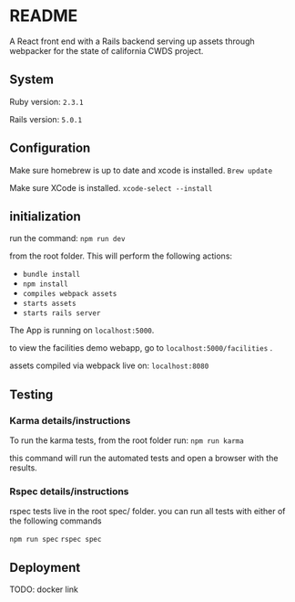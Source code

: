 # README

A React front end with a Rails backend serving up assets through webpacker for the state of california CWDS project.

## System 
Ruby version: `2.3.1`

Rails version: `5.0.1`

## Configuration 
Make sure homebrew is up to date and xcode is installed. 
`Brew update` 

Make sure XCode is installed. 
`xcode-select --install`

## initialization

run the command:
`npm run dev`

from the root folder. This will perform the following actions:
 - `bundle install`
 - `npm install `
 - `compiles webpack assets`
 - `starts assets` 
 - `starts rails server`

The App is running on 
`localhost:5000`. 

to view the facilities demo webapp, go to
`localhost:5000/facilities` .

assets compiled via webpack live on:
`localhost:8080`

## Testing 

### Karma details/instructions
To run the karma tests, from the root folder run:
`npm run karma`

this command will run the automated tests and open a browser with the results. 

### Rspec details/instructions
 rspec tests live in the root spec/ folder. you can run all tests with either of the following commands
 
 `npm run spec`
 `rspec spec`


## Deployment 
TODO: docker link
